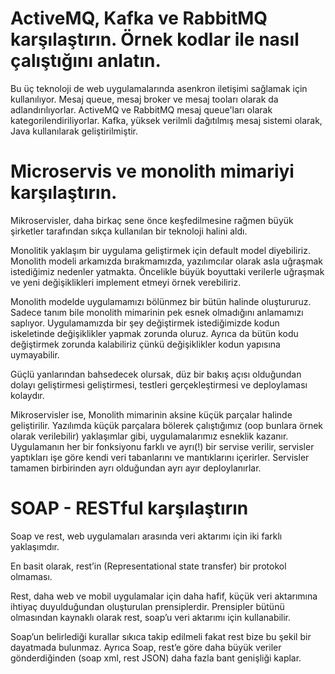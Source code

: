 # ActiveMQ, Kafka ve RabbitMQ karşılaştırın. Örnek kodlar ile nasıl çalıştığını anlatın.
Bu üç teknoloji de web uygulamalarında asenkron iletişimi sağlamak için kullanılıyor. Mesaj queue, mesaj broker ve mesaj tooları olarak da adlandırılıyorlar.
ActiveMQ ve RabbitMQ mesaj queue'ları olarak kategorilendiriliyorlar. Kafka, yüksek verilmli dağıtılmış mesaj sistemi olarak, Java kullanılarak geliştirilmiştir.


# Microservis ve monolith mimariyi karşılaştırın.
Mikroservisler, daha birkaç sene önce keşfedilmesine rağmen büyük şirketler tarafından sıkça kullanılan bir teknoloji halini aldı.

Monolitik yaklaşım bir uygulama geliştirmek için default model diyebiliriz. Monolith modeli arkamızda bırakmamızda, yazılımcılar olarak asla uğraşmak istediğimiz nedenler yatmakta. Öncelikle büyük boyuttaki verilerle uğraşmak ve yeni değişiklikleri implement etmeyi örnek verebiliriz.

Monolith modelde uygulamamızı bölünmez bir bütün halinde oluştururuz. Sadece tanım bile monolith mimarinin pek esnek olmadığını anlamamızı saplıyor. Uygulamamızda bir şey değiştirmek istediğimizde kodun iskeletinde değişiklikler yapmak zorunda oluruz. Ayrıca da bütün kodu değiştirmek zorunda kalabiliriz çünkü değişiklikler kodun yapısına uymayabilir.

Güçlü yanlarından bahsedecek olursak, düz bir bakış açısı olduğundan dolayı geliştirmesi geliştirmesi, testleri gerçekleştirmesi ve deploylaması kolaydır.

Mikroservisler ise, Monolith mimarinin aksine küçük parçalar halinde geliştirilir. Yazılımda küçük parçalara bölerek çalıştığımız (oop bunlara örnek olarak verilebilir) yaklaşımlar gibi, uygulamalarımız esneklik kazanır. Uygulamanın her bir fonksiyonu farklı ve ayrı(!) bir servise verilir, servisler yaptıkları işe göre kendi veri tabanlarını ve mantıklarını içerirler. Servisler tamamen birbirinden ayrı olduğundan ayrı ayır deploylanırlar.


# SOAP - RESTful karşılaştırın
Soap ve rest, web uygulamaları arasında veri aktarımı için iki farklı yaklaşımdır.

En basit olarak, rest’in (Representational state transfer) bir protokol olmaması.

Rest, daha web ve mobil uygulamalar için daha hafif, küçük veri aktarımına ihtiyaç duyulduğundan oluşturulan prensiplerdir. Prensipler bütünü olmasından kaynaklı olarak rest, soap’u veri aktarımı için kullanabilir.

Soap’un belirlediği kurallar sıkıca takip edilmeli fakat rest bize bu şekil bir dayatmada bulunmaz. Ayrıca Soap, rest’e göre daha büyük veriler gönderdiğinden (soap xml, rest JSON) daha fazla bant genişliği kaplar.